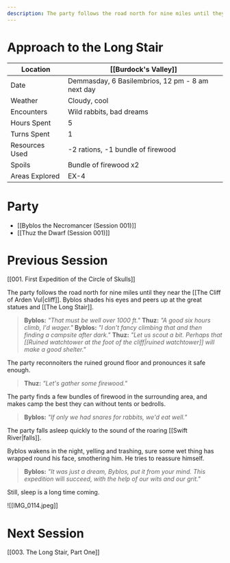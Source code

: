 ```yaml
---
description: The party follows the road north for nine miles until they near the The Cliff of Arden Vul. Byblos shades his eyes and peers up at the great statues and The Long Stair.
---
```


# Approach to the Long Stair

| Location | [[Burdock's Valley]] |
| - | - |
| Date | Demmasday, 6 Basilembrios, 12 pm - 8 am next day |
| Weather | Cloudy, cool |
| Encounters | Wild rabbits, bad dreams |
| Hours Spent | 5 |
| Turns Spent | 1 |
| Resources Used | -2 rations, -1 bundle of firewood |
| Spoils | Bundle of firewood x2 |
| Areas Explored | EX-4 |


# Party
- [[Byblos the Necromancer (Session 001)]]
- [[Thuz the Dwarf (Session 001)]]

# Previous Session
[[001. First Expedition of the Circle of Skulls]]

The party follows the road north for nine miles until they near the [[The Cliff of Arden Vul|cliff]]. Byblos shades his eyes and peers up at the great statues and [[The Long Stair]].
> **Byblos:** *"That must be well over 1000 ft."*
> **Thuz:** *"A good six hours climb, I'd wager."*
> **Byblos:** *"I don't fancy climbing that and then finding a campsite after dark."*
> **Thuz:** *"Let us scout a bit. Perhaps that [[Ruined watchtower at the foot of the cliff|ruined watchtower]] will make a good shelter."*

The party reconnoiters the ruined ground floor and pronounces it safe enough.
> **Thuz:** *"Let's gather some firewood."*

The party finds a few bundles of firewood in the surrounding area, and makes camp the best they can without tents or bedrolls.
> **Byblos:** *"If only we had snares for rabbits, we'd eat well."*

The party falls asleep quickly to the sound of the roaring [[Swift River|falls]].

Byblos wakens in the night, yelling and trashing, sure some wet thing has wrapped round his face, smothering him. He tries to reassure himself.
> **Byblos:** *"It was just a dream, Byblos, put it from your mind. This expedition* will *succeed, with the help of our wits and our grit."*

Still, sleep is a long time coming.

![[IMG_0114.jpeg]]

# Next Session
[[003. The Long Stair, Part One]]